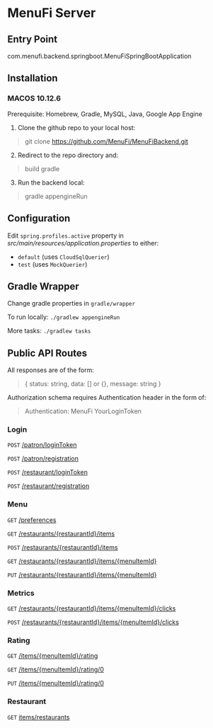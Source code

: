 # MenuFi Server
## Entry Point
com.menufi.backend.springboot.MenuFiSpringBootApplication

## Installation
### MACOS 10.12.6
Prerequisite: Homebrew, Gradle, MySQL, Java, Google App Engine
1. Clone the github repo to your local host: 
> git clone https://github.com/MenuFi/MenuFiBackend.git
2. Redirect to the repo directory and: 
> build gradle
3. Run the backend local: 
> gradle appengineRun


## Configuration
Edit `spring.profiles.active` property in _src/main/resources/application.properties_ to either:
* `default` (uses `CloudSqlQuerier`)
* `test` (uses `MockQuerier`)

## Gradle Wrapper
Change gradle properties in `gradle/wrapper`

To run locally: `./gradlew appengineRun`

More tasks: `./gradlew tasks`

## Public API Routes
All responses are of the form:
> { status: string, data: [] or {}, message: string }

Authorization schema requires Authentication header in the form of:
> Authentication: MenuFi YourLoginToken

### Login
`POST` [/patron/loginToken](http://menufi-192821.appspot.com/patron/loginToken)

`POST` [/patron/registration](http://menufi-192821.appspot.com/patron/registration)

`POST` [/restaurant/loginToken](http://menufi-192821.appspot.com/restaurant/loginToken)

`POST` [/restaurant/registration](http://menufi-192821.appspot.com/patron/registration)

### Menu
`GET` [/preferences](http://menufi-192821.appspot.com/preferences)

`GET` [/restaurants/{restaurantId}/items](http://menufi-192821.appspot.com/restaurants/1/items)

`POST` [/restaurants/{restaurantId}/items](http://menufi-192821.appspot.com/restaurants/1/items)

`GET` [/restaurants/{restaurantId}/items/{menuItemId}](http://menufi-192821.appspot.com/restaurants/1/items/5)

`PUT` [/restaurants/{restaurantId}/items/{menuItemId}](http://menufi-192821.appspot.com/restaurants/1/items/5)

### Metrics
`GET` [/restaurants/{restaurantId}/items/{menuItemId}/clicks](http://menufi-192821.appspot.com/restaurants/1/items/5/clicks)

`POST` [/restaurants/{restaurantId}/items/{menuItemId}/clicks](http://menufi-192821.appspot.com/restaurants/1/items/5/clicks)

### Rating
`GET` [/items/{menuItemId}/rating](http://menufi-192821.appspot.com/items/5/rating)

`GET` [/items/{menuItemId}/rating/0](http://menufi-192821.appspot.com/items/5/rating/0)

`PUT` [/items/{menuItemId}/rating/0](http://menufi-192821.appspot.com/items/5/rating/0)

### Restaurant
`GET` [items/restaurants](http://menufi-192821.appspot.com/restaurants)
